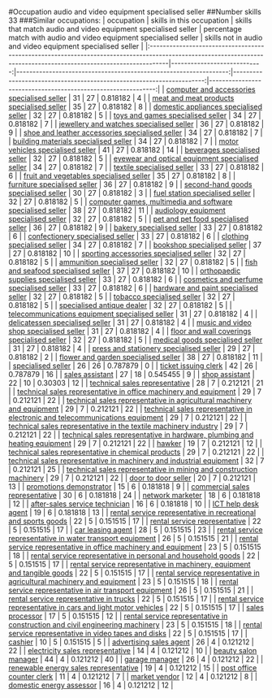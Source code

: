 #Occupation audio and video equipment specialised seller
##Number skills 33
###Similar occupations:
| occupation                                                                                                                                                        |   skills in this occupation |   skills that match audio and video equipment specialised seller |   percentage match with audio and video equipment specialised seller |   skills not in audio and video equipment specialised seller |
|:------------------------------------------------------------------------------------------------------------------------------------------------------------------|----------------------------:|-----------------------------------------------------------------:|---------------------------------------------------------------------:|-------------------------------------------------------------:|
| [computer and accessories specialised seller](computer_and_accessories_specialised_seller.md)                                                                     |                          31 |                                                               27 |                                                             0.818182 |                                                            4 |
| [meat and meat products specialised seller](meat_and_meat_products_specialised_seller.md)                                                                         |                          35 |                                                               27 |                                                             0.818182 |                                                            8 |
| [domestic appliances specialised seller](domestic_appliances_specialised_seller.md)                                                                               |                          32 |                                                               27 |                                                             0.818182 |                                                            5 |
| [toys and games specialised seller](toys_and_games_specialised_seller.md)                                                                                         |                          34 |                                                               27 |                                                             0.818182 |                                                            7 |
| [jewellery and watches specialised seller](jewellery_and_watches_specialised_seller.md)                                                                           |                          36 |                                                               27 |                                                             0.818182 |                                                            9 |
| [shoe and leather accessories specialised seller](shoe_and_leather_accessories_specialised_seller.md)                                                             |                          34 |                                                               27 |                                                             0.818182 |                                                            7 |
| [building materials specialised seller](building_materials_specialised_seller.md)                                                                                 |                          34 |                                                               27 |                                                             0.818182 |                                                            7 |
| [motor vehicles specialised seller](motor_vehicles_specialised_seller.md)                                                                                         |                          41 |                                                               27 |                                                             0.818182 |                                                           14 |
| [beverages specialised seller](beverages_specialised_seller.md)                                                                                                   |                          32 |                                                               27 |                                                             0.818182 |                                                            5 |
| [eyewear and optical equipment specialised seller](eyewear_and_optical_equipment_specialised_seller.md)                                                           |                          34 |                                                               27 |                                                             0.818182 |                                                            7 |
| [textile specialised seller](textile_specialised_seller.md)                                                                                                       |                          33 |                                                               27 |                                                             0.818182 |                                                            6 |
| [fruit and vegetables specialised seller](fruit_and_vegetables_specialised_seller.md)                                                                             |                          35 |                                                               27 |                                                             0.818182 |                                                            8 |
| [furniture specialised seller](furniture_specialised_seller.md)                                                                                                   |                          36 |                                                               27 |                                                             0.818182 |                                                            9 |
| [second-hand goods specialised seller](second-hand_goods_specialised_seller.md)                                                                                   |                          30 |                                                               27 |                                                             0.818182 |                                                            3 |
| [fuel station specialised seller](fuel_station_specialised_seller.md)                                                                                             |                          32 |                                                               27 |                                                             0.818182 |                                                            5 |
| [computer games, multimedia and software specialised seller](computer_games,_multimedia_and_software_specialised_seller.md)                                       |                          38 |                                                               27 |                                                             0.818182 |                                                           11 |
| [audiology equipment specialised seller](audiology_equipment_specialised_seller.md)                                                                               |                          32 |                                                               27 |                                                             0.818182 |                                                            5 |
| [pet and pet food specialised seller](pet_and_pet_food_specialised_seller.md)                                                                                     |                          36 |                                                               27 |                                                             0.818182 |                                                            9 |
| [bakery specialised seller](bakery_specialised_seller.md)                                                                                                         |                          33 |                                                               27 |                                                             0.818182 |                                                            6 |
| [confectionery specialised seller](confectionery_specialised_seller.md)                                                                                           |                          33 |                                                               27 |                                                             0.818182 |                                                            6 |
| [clothing specialised seller](clothing_specialised_seller.md)                                                                                                     |                          34 |                                                               27 |                                                             0.818182 |                                                            7 |
| [bookshop specialised seller](bookshop_specialised_seller.md)                                                                                                     |                          37 |                                                               27 |                                                             0.818182 |                                                           10 |
| [sporting accessories specialised seller](sporting_accessories_specialised_seller.md)                                                                             |                          32 |                                                               27 |                                                             0.818182 |                                                            5 |
| [ammunition specialised seller](ammunition_specialised_seller.md)                                                                                                 |                          32 |                                                               27 |                                                             0.818182 |                                                            5 |
| [fish and seafood specialised seller](fish_and_seafood_specialised_seller.md)                                                                                     |                          37 |                                                               27 |                                                             0.818182 |                                                           10 |
| [orthopaedic supplies specialised seller](orthopaedic_supplies_specialised_seller.md)                                                                             |                          33 |                                                               27 |                                                             0.818182 |                                                            6 |
| [cosmetics and perfume specialised seller](cosmetics_and_perfume_specialised_seller.md)                                                                           |                          33 |                                                               27 |                                                             0.818182 |                                                            6 |
| [hardware and paint specialised seller](hardware_and_paint_specialised_seller.md)                                                                                 |                          32 |                                                               27 |                                                             0.818182 |                                                            5 |
| [tobacco specialised seller](tobacco_specialised_seller.md)                                                                                                       |                          32 |                                                               27 |                                                             0.818182 |                                                            5 |
| [specialised antique dealer](specialised_antique_dealer.md)                                                                                                       |                          32 |                                                               27 |                                                             0.818182 |                                                            5 |
| [telecommunications equipment specialised seller](telecommunications_equipment_specialised_seller.md)                                                             |                          31 |                                                               27 |                                                             0.818182 |                                                            4 |
| [delicatessen specialised seller](delicatessen_specialised_seller.md)                                                                                             |                          31 |                                                               27 |                                                             0.818182 |                                                            4 |
| [music and video shop specialised seller](music_and_video_shop_specialised_seller.md)                                                                             |                          31 |                                                               27 |                                                             0.818182 |                                                            4 |
| [floor and wall coverings specialised seller](floor_and_wall_coverings_specialised_seller.md)                                                                     |                          32 |                                                               27 |                                                             0.818182 |                                                            5 |
| [medical goods specialised seller](medical_goods_specialised_seller.md)                                                                                           |                          31 |                                                               27 |                                                             0.818182 |                                                            4 |
| [press and stationery specialised seller](press_and_stationery_specialised_seller.md)                                                                             |                          29 |                                                               27 |                                                             0.818182 |                                                            2 |
| [flower and garden specialised seller](flower_and_garden_specialised_seller.md)                                                                                   |                          38 |                                                               27 |                                                             0.818182 |                                                           11 |
| [specialised seller](specialised_seller.md)                                                                                                                       |                          26 |                                                               26 |                                                             0.787879 |                                                            0 |
| [ticket issuing clerk](ticket_issuing_clerk.md)                                                                                                                   |                          42 |                                                               26 |                                                             0.787879 |                                                           16 |
| [sales assistant](sales_assistant.md)                                                                                                                             |                          27 |                                                               18 |                                                             0.545455 |                                                            9 |
| [shop assistant](shop_assistant.md)                                                                                                                               |                          22 |                                                               10 |                                                             0.30303  |                                                           12 |
| [technical sales representative](technical_sales_representative.md)                                                                                               |                          28 |                                                                7 |                                                             0.212121 |                                                           21 |
| [technical sales representative in office machinery and equipment](technical_sales_representative_in_office_machinery_and_equipment.md)                           |                          29 |                                                                7 |                                                             0.212121 |                                                           22 |
| [technical sales representative in agricultural machinery and equipment](technical_sales_representative_in_agricultural_machinery_and_equipment.md)               |                          29 |                                                                7 |                                                             0.212121 |                                                           22 |
| [technical sales representative in electronic and telecommunications equipment](technical_sales_representative_in_electronic_and_telecommunications_equipment.md) |                          29 |                                                                7 |                                                             0.212121 |                                                           22 |
| [technical sales representative in the textile machinery industry](technical_sales_representative_in_the_textile_machinery_industry.md)                           |                          29 |                                                                7 |                                                             0.212121 |                                                           22 |
| [technical sales representative in hardware, plumbing and heating equipment](technical_sales_representative_in_hardware,_plumbing_and_heating_equipment.md)       |                          29 |                                                                7 |                                                             0.212121 |                                                           22 |
| [hawker](hawker.md)                                                                                                                                               |                          19 |                                                                7 |                                                             0.212121 |                                                           12 |
| [technical sales representative in chemical products](technical_sales_representative_in_chemical_products.md)                                                     |                          29 |                                                                7 |                                                             0.212121 |                                                           22 |
| [technical sales representative in machinery and industrial equipment](technical_sales_representative_in_machinery_and_industrial_equipment.md)                   |                          32 |                                                                7 |                                                             0.212121 |                                                           25 |
| [technical sales representative in mining and construction machinery](technical_sales_representative_in_mining_and_construction_machinery.md)                     |                          29 |                                                                7 |                                                             0.212121 |                                                           22 |
| [door to door seller](door_to_door_seller.md)                                                                                                                     |                          20 |                                                                7 |                                                             0.212121 |                                                           13 |
| [promotions demonstrator](promotions_demonstrator.md)                                                                                                             |                          15 |                                                                6 |                                                             0.181818 |                                                            9 |
| [commercial sales representative](commercial_sales_representative.md)                                                                                             |                          30 |                                                                6 |                                                             0.181818 |                                                           24 |
| [network marketer](network_marketer.md)                                                                                                                           |                          18 |                                                                6 |                                                             0.181818 |                                                           12 |
| [after-sales service technician](after-sales_service_technician.md)                                                                                               |                          16 |                                                                6 |                                                             0.181818 |                                                           10 |
| [ICT help desk agent](ICT_help_desk_agent.md)                                                                                                                     |                          19 |                                                                6 |                                                             0.181818 |                                                           13 |
| [rental service representative in recreational and sports goods](rental_service_representative_in_recreational_and_sports_goods.md)                               |                          22 |                                                                5 |                                                             0.151515 |                                                           17 |
| [rental service representative](rental_service_representative.md)                                                                                                 |                          22 |                                                                5 |                                                             0.151515 |                                                           17 |
| [car leasing agent](car_leasing_agent.md)                                                                                                                         |                          28 |                                                                5 |                                                             0.151515 |                                                           23 |
| [rental service representative in water transport equipment](rental_service_representative_in_water_transport_equipment.md)                                       |                          26 |                                                                5 |                                                             0.151515 |                                                           21 |
| [rental service representative in office machinery and equipment](rental_service_representative_in_office_machinery_and_equipment.md)                             |                          23 |                                                                5 |                                                             0.151515 |                                                           18 |
| [rental service representative in personal and household goods](rental_service_representative_in_personal_and_household_goods.md)                                 |                          22 |                                                                5 |                                                             0.151515 |                                                           17 |
| [rental service representative in machinery, equipment and tangible goods](rental_service_representative_in_machinery,_equipment_and_tangible_goods.md)           |                          22 |                                                                5 |                                                             0.151515 |                                                           17 |
| [rental service representative in agricultural machinery and equipment](rental_service_representative_in_agricultural_machinery_and_equipment.md)                 |                          23 |                                                                5 |                                                             0.151515 |                                                           18 |
| [rental service representative in air transport equipment](rental_service_representative_in_air_transport_equipment.md)                                           |                          26 |                                                                5 |                                                             0.151515 |                                                           21 |
| [rental service representative in trucks](rental_service_representative_in_trucks.md)                                                                             |                          22 |                                                                5 |                                                             0.151515 |                                                           17 |
| [rental service representative in cars and light motor vehicles](rental_service_representative_in_cars_and_light_motor_vehicles.md)                               |                          22 |                                                                5 |                                                             0.151515 |                                                           17 |
| [sales processor](sales_processor.md)                                                                                                                             |                          17 |                                                                5 |                                                             0.151515 |                                                           12 |
| [rental service representative in construction and civil engineering machinery](rental_service_representative_in_construction_and_civil_engineering_machinery.md) |                          23 |                                                                5 |                                                             0.151515 |                                                           18 |
| [rental service representative in video tapes and disks](rental_service_representative_in_video_tapes_and_disks.md)                                               |                          22 |                                                                5 |                                                             0.151515 |                                                           17 |
| [cashier](cashier.md)                                                                                                                                             |                          10 |                                                                5 |                                                             0.151515 |                                                            5 |
| [advertising sales agent](advertising_sales_agent.md)                                                                                                             |                          26 |                                                                4 |                                                             0.121212 |                                                           22 |
| [electricity sales representative](electricity_sales_representative.md)                                                                                           |                          14 |                                                                4 |                                                             0.121212 |                                                           10 |
| [beauty salon manager](beauty_salon_manager.md)                                                                                                                   |                          44 |                                                                4 |                                                             0.121212 |                                                           40 |
| [garage manager](garage_manager.md)                                                                                                                               |                          26 |                                                                4 |                                                             0.121212 |                                                           22 |
| [renewable energy sales representative](renewable_energy_sales_representative.md)                                                                                 |                          19 |                                                                4 |                                                             0.121212 |                                                           15 |
| [post office counter clerk](post_office_counter_clerk.md)                                                                                                         |                          11 |                                                                4 |                                                             0.121212 |                                                            7 |
| [market vendor](market_vendor.md)                                                                                                                                 |                          12 |                                                                4 |                                                             0.121212 |                                                            8 |
| [domestic energy assessor](domestic_energy_assessor.md)                                                                                                           |                          16 |                                                                4 |                                                             0.121212 |                                                           12 |
